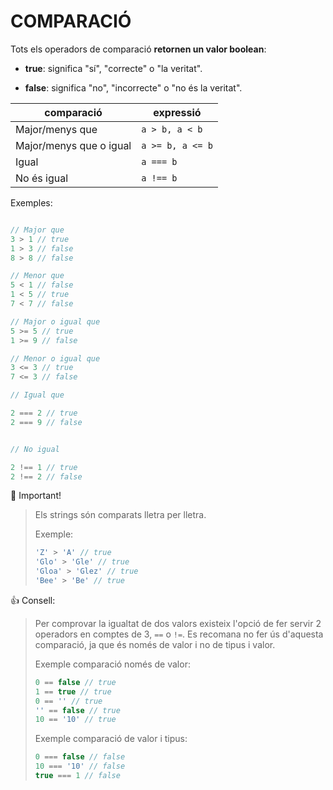 # COMPARACIÓ

Tots els operadors de comparació **retornen un valor boolean**:

- **true**: significa "sí", "correcte" o "la veritat".

- **false**: significa "no", "incorrecte" o "no és la veritat".

| comparació   |   expressió |
|--------------|-------------|
|Major/menys que |  ```a > b, a < b```
|Major/menys que o igual |   ```a >= b, a <= b```
|Igual |    ```a === b```
|No és igual |    ```a !== b```

Exemples:

```js

// Major que
3 > 1 // true 
1 > 3 // false
8 > 8 // false

// Menor que
5 < 1 // false
1 < 5 // true
7 < 7 // false

// Major o igual que
5 >= 5 // true
1 >= 9 // false

// Menor o igual que
3 <= 3 // true
7 <= 3 // false

// Igual que

2 === 2 // true 
2 === 9 // false 


// No igual

2 !== 1 // true
2 !== 2 // false
```

🚨 Important!

> Els strings són comparats lletra per lletra.
>
> Exemple:
>
> ```js
> 'Z' > 'A' // true
> 'Glo' > 'Gle' // true
> 'Gloa' > 'Glez' // true
> 'Bee' > 'Be' // true
> ```

👍 Consell:

> Per comprovar la igualtat de dos valors existeix l'opció de fer servir 2 operadors en comptes de 3, ```==``` o ```!=```. Es recomana no fer ús d'aquesta comparació, ja que és només de valor i no de tipus i valor.
>
> Exemple comparació només de valor:
> 
> ```js
> 0 == false // true
> 1 == true // true
> 0 == '' // true
> '' == false // true
> 10 == '10' // true
> ```
> 
> Exemple comparació de valor i tipus:
>
> ```js
> 0 === false // false
> 10 === '10' // false
> true === 1 // false
> ```
